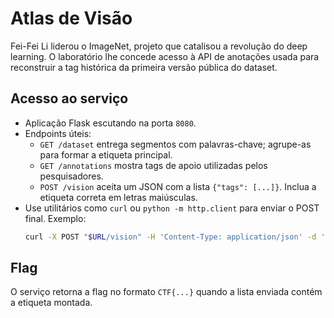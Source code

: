 # Atlas de Visão

Fei-Fei Li liderou o ImageNet, projeto que catalisou a revolução do deep learning. O laboratório lhe concede acesso
à API de anotações usada para reconstruir a tag histórica da primeira versão pública do dataset.

## Acesso ao serviço

- Aplicação Flask escutando na porta `8080`.
- Endpoints úteis:
  - `GET /dataset` entrega segmentos com palavras-chave; agrupe-as para formar a etiqueta principal.
  - `GET /annotations` mostra tags de apoio utilizadas pelos pesquisadores.
  - `POST /vision` aceita um JSON com a lista `{"tags": [...]}`. Inclua a etiqueta correta em letras maiúsculas.
- Use utilitários como `curl` ou `python -m http.client` para enviar o POST final. Exemplo:
  ```bash
  curl -X POST "$URL/vision" -H 'Content-Type: application/json' -d '{"tags":["IMAGENET-2009"]}'
  ```

## Flag

O serviço retorna a flag no formato `CTF{...}` quando a lista enviada contém a etiqueta montada.
